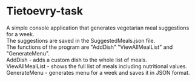 # Tietoevry-task
A simple console application that generates vegetarian meal suggestions for a week.  
The suggestions are saved in the SuggestedMeals.json file.  
The functions of the program are "AddDish" "ViewAllMealList" and "GenerateMenu".  
AddDish - adds a custom dish to the whole list of meals.  
ViewAllMealList - shows the full list of meals including nutritional values.  
GenerateMenu - generates menu for a week and saves it in JSON format.  
